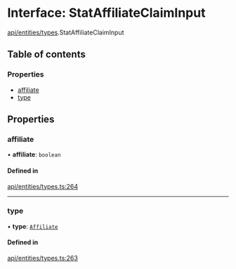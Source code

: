 # Interface: StatAffiliateClaimInput

[api/entities/types](../wiki/api.entities.types).StatAffiliateClaimInput

## Table of contents

### Properties

- [affiliate](../wiki/api.entities.types.StatAffiliateClaimInput#affiliate)
- [type](../wiki/api.entities.types.StatAffiliateClaimInput#type)

## Properties

### affiliate

• **affiliate**: `boolean`

#### Defined in

[api/entities/types.ts:264](https://github.com/PolymeshAssociation/polymesh-sdk/blob/9a8715021/src/api/entities/types.ts#L264)

___

### type

• **type**: [`Affiliate`](../wiki/api.entities.types.ClaimType#affiliate)

#### Defined in

[api/entities/types.ts:263](https://github.com/PolymeshAssociation/polymesh-sdk/blob/9a8715021/src/api/entities/types.ts#L263)
